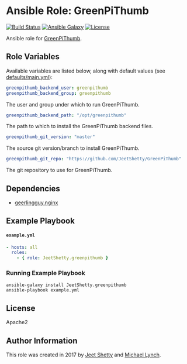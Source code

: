 # Ansible Role: GreenPiThumb

[![Build Status](https://travis-ci.org/JeetShetty/ansible-role-greenpithumb.svg?branch=master)](https://travis-ci.org/JeetShetty/ansible-role-greenpithumb)
[![Ansible Galaxy](https://img.shields.io/badge/ansible--galaxy-greenpithumb-blue.svg?style=flat-square)](https://galaxy.ansible.com/JeetShetty/greenpithumb)
[![License](http://img.shields.io/:license-apache-blue.svg?style=flat-square)](LICENSE)

Ansible role for [GreenPiThumb](https://github.com/JeetShetty/greenpithumb).

## Role Variables

Available variables are listed below, along with default values (see [defaults/main.yml](defaults/main.yml)):

```yaml
greenpithumb_backend_user: greenpithumb
greenpithumb_backend_group: greenpithumb
```

The user and group under which to run GreenPiThumb.

```yaml
greenpithumb_backend_path: "/opt/greenpithumb"
```

The path to which to install the GreenPiThumb backend files.

```yaml
greenpithumb_git_version: "master"
```

The source git version/branch to install GreenPiThumb.

```yaml
greenpithumb_git_repo: "https://github.com/JeetShetty/GreenPiThumb"
```

The git repository to use for GreenPiThumb.

## Dependencies

* [geerlingguy.nginx](https://galaxy.ansible.com/geerlingguy/nginx/)

## Example Playbook

#### `example.yml`

```yaml
- hosts: all
  roles:
    - { role: JeetShetty.greenpithumb }
```

### Running Example Playbook

```shell
ansible-galaxy install JeetShetty.greenpithumb
ansible-playbook example.yml
```

## License

Apache2

## Author Information

This role was created in 2017 by [Jeet Shetty](https://github.com/JeetShetty) and [Michael Lynch](http://mtlynch.io).
